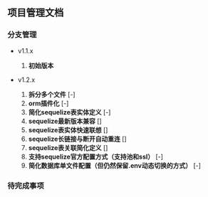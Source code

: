 ## 项目管理文档

### 分支管理

- v1.1.x
    1. **初始版本**

- v1.2.x
    1. **拆分多个文件** [-]
    2. **orm插件化** [-]
    3. **简化sequelize表实体定义** [-]
    4. **sequelize最新版本兼容** []
    5. **sequelize表实体快速联想** []
    6. **sequelize长链接与断开自动重连** []
    7. **sequelize表关联简化定义** []
    8. **支持sequelize官方配置方式（支持池和ssl）** [-]
    9. **简化数据库单文件配置（但仍然保留.env动态切换的方式）** [-]

### 待完成事项

